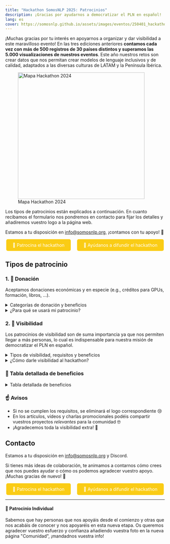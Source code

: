 ```yaml
---
title: "Hackathon SomosNLP 2025: Patrocinios"
description: ¡Gracias por ayudarnos a democratizar el PLN en español!
lang: es
cover: https://somosnlp.github.io/assets/images/eventos/250401_hackathon_sinfecha.jpg
---
```


¡Muchas gracias por tu interés en apoyarnos a organizar y dar visibilidad a este maravilloso evento! En las tres ediciones anteriores **contamos cada vez con más de 500 registros de 30 países distintos y superamos las 5.000 visualizaciones de nuestros eventos**. Este año nuestros retos son crear datos que nos permitan crear modelos de lenguaje inclusivos y de calidad, adaptados a las diversas culturas de LATAM y la Península Ibérica.

<div class="flex justify-center">
    <figure>
        <img src="https://somosnlp.github.io/assets/images/eventos/240301_mapa_ciudades_zoom.png" alt="Mapa Hackathon 2024" width="400">
        <figcaption>Mapa Hackathon 2024</figcaption>
    </figure>
</div>

Los tipos de patrocinios están explicados a continuación. En cuanto recibamos el formulario nos pondremos en contacto para fijar los detalles y añadiremos vuestro logo a la página web.

Estamos a tu disposición en info@somosnlp.org, ¡contamos con tu apoyo! 💪

<div style="display: flex; justify-content: center; gap: 20px;">
  <a href="https://forms.gle/B8d5Z81xreioKfWC8" target="_blank" style="background-color:#FACC15; color:white; padding:10px 20px; text-decoration:none; border-radius:5px;">🙌 Patrocina el hackathon</a>
  <a href="https://forms.gle/FUQPYBsqtmwKM3Vo6" target="_blank" style="background-color:#FACC15; color:white; padding:10px 20px; text-decoration:none; border-radius:5px;">📣 Ayúdanos a difundir el hackathon</a>
</div>

## Tipos de patrocinio

### 1. 🚀 Donación

Aceptamos donaciones económicas y en especie (e.g., créditos para GPUs, formación, libros, ...).

<details>
<summary>Categorías de donación y beneficios</summary>

- **🥇 Oro**, donación total valorada en 2000€: logo grande en primer puesto, máxima visibilidad en RRSS, mención en eventos y posible artículo, vídeo o charla promocional.
- **🥈 Plata**, donación total valorada en 1000€: logo mediano en segundo puesto, visibilidad media en RRSS y posible artículo o vídeo promocional.
- **🥉 Bronce**, donación total valorada en 500€: logo mediano en tercer puesto y visibilidad en RRSS.

</details>

<details>
<summary>¿Para qué se usará mi patrocinio?</summary>

Nuestro hackathon es un evento gratuito, gracias a los patrocinios de Oro, Plata y Bronce podemos garantizar:
- Tiempo de computación en la nube
- Premios para los equipos ganadores
- Merchandising y sorteos para todo el mundo
- Streaming de calidad
- Buena gestión de este evento internacional online

Ejemplos de vales por premios y sorteos que podéis patrocinar: beca para un curso de pago, acceso a una plataforma de formación, libros de PLN/IA, merchandising específicamente creado para el hackathon, tiempo de computación en la nube, créditos de API, vale para tiendas de informática, mentorías, etc.

<center><a href="https://forms.gle/B8d5Z81xreioKfWC8" target="_blank" style="background-color:#FACC15; color:white; margin:20px 20px; padding:10px 20px; text-decoration:none; border-radius:5px;">🙌 Patrocina el hackathon</a></center>

</details>


### 2. 📣 Visibilidad

Los patrocinios de visibilidad son de suma importancia ya que nos permiten llegar a más personas, lo cual es indispensable para nuestra misión de democratizar el PLN en español.

<details>
<summary>Tipos de visibilidad, requisitos y beneficios</summary>

- **🤗 Comunidad**, mínimo 4 publicaciones: logo pequeño y visibilidad en RRSS.
- **🎓 Universidad**, mínimo 1 publicación y 5 participantes: logo pequeño y visibilidad en RRSS.
- La primera publicación debe ser antes del 4 de abril.
- El logo se añadirá a la página web del hackathon una vez hecha la primera publicación.

</details>

<details>
<summary>¿Cómo darle visibilidad al hackathon?</summary>

- Podéis utilizar las plantillas y material de difusión que ponemos a vuestra disposición para facilitar vuestra tarea.
- Las publicaciones pueden ser en diferentes plataformas: blog, podcast, newsletter, LinkedIn, X, etc.
- Importante: en redes sociales recuerda etiquetar a SomosNLP para que nos llegue la notificación.
- En redes sociales, 1 publicación se puede intercambiar por 2 "quotes" en X o 2 . "reposts with your thoughts" en LinkedIn.
- Podéis publicar en diferentes momentos del hackathon. Por ejemplo, para animar a participar en el hackathon (hasta principios de abril), a asistir a las charlas (durante el mes de abril) y compartir los resultados del hackathon (a principios de mayo).
- Agradecemos RT / comentarios en las publicaciones en las que os mencionemos.

Enlaces útiles:
- [🎨 Material de difusión](https://somosnlp.notion.site/visibilidad-hackathon-somosnlp-2025)
- [🎓 Info para universidades](https://somosnlp.org/hackathon/universidades)

<center><a href="https://forms.gle/FUQPYBsqtmwKM3Vo6" target="_blank" style="background-color:#FACC15; color:white; padding:10px 20px; text-d∫ecoration:none; border-radius:5px;">📣 Rellena el formulario de difusión</a></center>

</details>

<!--
<details>
<summary>¿Cómo darle visibilidad a una ponencia o mentoría?</summary>

Form: Expert: Visibilidad de una ponencia o mentoría impartida por alguien de tu organización (mín. 3 publicaciones)

Para que la entidad a la que pertenece la persona que imparte la ponencia/mentoría se considere patrocinadora Expert tiene que:
- Publicar posts / mencionar en podcast / newsletter animando a participar en el hackathon antes del 15 de febrero (incluido)
- Publicar posts anunciando la keynote/mentoría una semana antes del evento
- Publicar posts anunciando la keynote/mentoría un día antes del evento
- RT / comentar las publicaciones en las que os mencionemos

Disclaimer: si quieres promocionar tu producto en una charla debes contar con un patrocinio de tipo Oro.

¡Contáctanos ya para compartir tu experiencia!

Enlaces útiles:
- [🔊 Propón una keynote](https://forms.gle/YpUvifDNLG6E56Cy9)
- [🧑‍🏫 Ofrece una mentoría](https://forms.gle/7UmsVDnFmNo1pCrf9)

<center><a href="https://forms.gle/sEkxstwbJSRYpgDa8" target="_blank" style="background-color:#FACC15; color:white; padding:10px 20px; text-decoration:none; border-radius:5px;">📝 Patrocina el hackathon</a></center>
</details>
-->



### 👀 Tabla detallada de beneficios

<details>
<summary>Tabla detallada de beneficios</summary>

| | Oro | Plata | Bronce | Visibilidad |
|-| --------|-------|--------|-----------|
| Logo en la página web del hackathon y la de registro | ✅ L | ✅ M | ✅ M | ✅ S |
| Logo en la página "Comunidad" (orden) | ✅ 1º | ✅ 2º | ✅ 3º | ✅ 4º |
| Agradecimiento en RRSS y anuncio colaboración | ✅ | ✅ | ✅ | ✅ |
| Etiquetas en posts (mínimo) | ✅ 15 | ✅ 15 | ✅ 10 | ✅ 5 | 
| Post en RRSS presentando vuestra misión y proyectos | ✅ In+X | ✅ In+X | ✅ X | ❌ |
| Mención en un artículo describiendo los patrocinios | ✅ | ✅ | ✅ | ❌ |
| Mención en directo en la inauguración y clausura | ✅ | ✅ | ❌ | ❌ |
| Artículo de blog promocional * | ✅ | ✅ | ❌ | ❌ |
| Vídeo promocional (3') * | ✅ | ✅ | ❌ | ❌  |
| Charla promocional (30') * | ✅ | ❌ | ❌ | ❌ |
<!--
| Aparición en la pantalla de espera antes del comienzo de los eventos | ✅ | ❌ | ❌ | ❌ |

| Acceso a los CVs de participantes en búsqueda de empleo ?? | ✅ | ✅  | ❌ | ❌ | 
-->

</details>

### ☝️ Avisos

- Si no se cumplen los requisitos, se eliminará el logo correspondiente 😢
- En los artículos, vídeos y charlas promocionales podéis compartir vuestros proyectos *relevantes* para la comunidad 🤓 
- ¡Agradecemos toda la visibilidad extra! 🤩

## Contacto

Estamos a tu disposición en info@somosnlp.org y Discord.

Si tienes más ideas de colaboración, te animamos a contarnos cómo crees que nos puedes ayudar o cómo os podemos agradecer vuestro apoyo. ¡Muchas gracias de nuevo! 💛

<div style="display: flex; justify-content: center; gap: 20px;">
  <a href="https://forms.gle/B8d5Z81xreioKfWC8" target="_blank" style="background-color:#FACC15; color:white; padding:10px 20px; text-decoration:none; border-radius:5px;">🙌 Patrocina el hackathon</a>
  <a href="https://forms.gle/FUQPYBsqtmwKM3Vo6" target="_blank" style="background-color:#FACC15; color:white; padding:10px 20px; text-decoration:none; border-radius:5px;">📣 Ayúdanos a difundir el hackathon</a>
</div>


---

#### 💛 Patrocinio Individual

Sabemos que hay personas que nos apoyáis desde el comienzo y otras que nos acabáis de conocer y nos apoyaréis en esta nueva etapa. Os queremos agradecer vuestro esfuerzo y confianza añadiendo vuestra foto en la nueva página "Comunidad", ¡mandadnos vuestra info!

